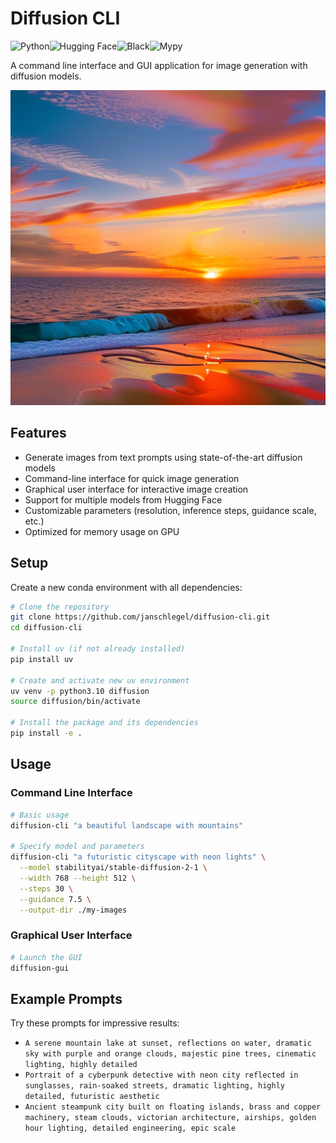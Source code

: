 # Diffusion CLI

![Python](https://img.shields.io/badge/python-3.10-blue.svg)![Hugging Face](https://img.shields.io/badge/%F0%9F%A4%97%20Hugging%20Face-Diffusers-yellow.svg)![Black](https://img.shields.io/badge/code%20style-black-000000.svg)![Mypy](https://img.shields.io/badge/mypy-typed-blue)

A command line interface and GUI application for image generation with diffusion models.

<img src="docs/img/sd_gen.png" alt="Diffusion CLI Example" />

## Features

* Generate images from text prompts using state-of-the-art diffusion models
* Command-line interface for quick image generation
* Graphical user interface for interactive image creation
* Support for multiple models from Hugging Face
* Customizable parameters (resolution, inference steps, guidance scale, etc.)
* Optimized for memory usage on GPU

## Setup

Create a new conda environment with all dependencies:

```bash
# Clone the repository
git clone https://github.com/janschlegel/diffusion-cli.git
cd diffusion-cli

# Install uv (if not already installed)
pip install uv

# Create and activate new uv environment
uv venv -p python3.10 diffusion
source diffusion/bin/activate

# Install the package and its dependencies
pip install -e .
```

## Usage

### Command Line Interface

```bash
# Basic usage
diffusion-cli "a beautiful landscape with mountains"

# Specify model and parameters
diffusion-cli "a futuristic cityscape with neon lights" \
  --model stabilityai/stable-diffusion-2-1 \
  --width 768 --height 512 \
  --steps 30 \
  --guidance 7.5 \
  --output-dir ./my-images
```

### Graphical User Interface

```bash
# Launch the GUI
diffusion-gui
```

## Example Prompts

Try these prompts for impressive results:

* `A serene mountain lake at sunset, reflections on water, dramatic sky with purple and orange clouds, majestic pine trees, cinematic lighting, highly detailed`
* `Portrait of a cyberpunk detective with neon city reflected in sunglasses, rain-soaked streets, dramatic lighting, highly detailed, futuristic aesthetic`
* `Ancient steampunk city built on floating islands, brass and copper machinery, steam clouds, victorian architecture, airships, golden hour lighting, detailed engineering, epic scale`
